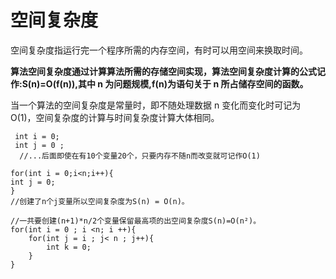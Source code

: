 # 空间复杂度

空间复杂度指运行完一个程序所需的内存空间，有时可以用空间来换取时间。

**算法空间复杂度通过计算算法所需的存储空间实现，算法空间复杂度计算的公式记作:S(n)=O(f(n)),其中 n 为问题规模,f(n)为语句关于 n 所占储存空间的函数。**

当一个算法的空间复杂度是常量时，即不随处理数据 n 变化而变化时可记为 O(1)，空间复杂度的计算与时间复杂度计算大体相同。

```
 int i = 0;
 int j = 0 ;
  //...后面即使在有10个变量20个，只要内存不随n而改变就可记作O(1)
```

```
for(int i = 0;i<n;i++){
int j = 0;
}
//创建了n个j变量所以空间复杂度为S(n) = O(n)。
```

```
//一共要创建(n+1)*n/2个变量保留最高项的出空间复杂度S(n)=O(n²)。
for(int i = 0 ; i <n; i ++){
	for(int j = i ; j< n ; j++){
		int k = 0;
	}
}

```
